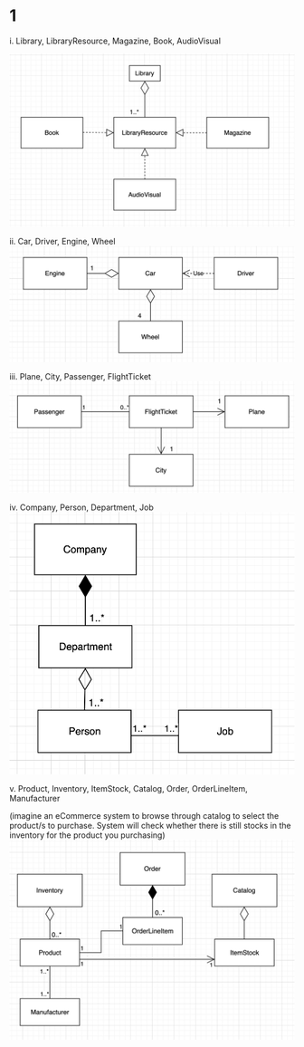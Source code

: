 # 1

i. Library, LibraryResource, Magazine, Book, AudioVisual

![img](assets/Screenshot%202022-11-18%20at%205.05.08%20PM.png)

ii. Car, Driver, Engine, Wheel
![img](assets/Screenshot%202022-11-18%20at%205.07.41%20PM.png)

iii. Plane, City, Passenger, FlightTicket
![img](assets/Screenshot%202022-11-18%20at%205.15.42%20PM.png)

iv. Company, Person, Department, Job
![img](assets/Screenshot%202022-11-18%20at%205.19.49%20PM.png)

v. Product, Inventory, ItemStock, Catalog, Order, OrderLineItem, Manufacturer

(imagine an eCommerce system to browse through catalog to select the product/s to
purchase. System will check whether there is still stocks in the inventory for the product
you purchasing)
![img](assets/Screenshot%202022-11-18%20at%206.19.07%20PM.png)
